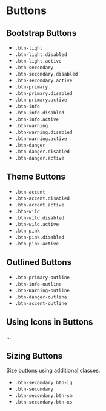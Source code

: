 # Buttons


## Bootstrap Buttons

- `.btn-light`
 - `.btn-light.disabled`
 - `.btn-light.active`
- `.btn-secondary`
 - `.btn-secondary.disabled`
 - `.btn-secondary.active`
- `.btn-primary`
 - `.btn-primary.disabled`
 - `.btn-primary.active`
- `.btn-info`
 - `.btn-info.disabled`
 - `.btn-info.active`
- `.btn-warning`
 - `.btn-warning.disabled`
 - `.btn-warning.active`
- `.btn-danger`
 - `.btn-danger.disabled`
 - `.btn-danger.active`


## Theme Buttons

- `.btn-accent`
 - `.btn-accent.disabled`
 - `.btn-accent.active`
- `.btn-wild`
 - `.btn-wild.disabled`
 - `.btn-wild.active`
- `.btn-pink`
 - `.btn-pink.disabled`
 - `.btn-pink.active`

## Outlined Buttons

- `.btn-primary-outline`
- `.btn-info-outline`
- `.btn-Warning-outline`
- `.btn-danger-outline`
- `.btn-accent-outline`


## Using Icons in Buttons
...


## Sizing Buttons
Size buttons using additional classes.

- `.btn-secondary.btn-lg`
- `.btn-secondary`
- `.btn-secondary.btn-sm`
- `.btn-secondary.btn-xs`
